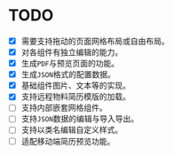 # TODO
- [x] 需要支持拖动的页面网格布局或自由布局。
- [x] 对各组件有独立编辑的能力。
- [x] 生成`PDF`与预览页面的功能。
- [x] 生成`JSON`格式的配置数据。
- [x] 基础组件图片、文本等的实现。
- [x] 支持远程物料简历模版的加载。
- [ ] 支持内部嵌套网格组件。
- [ ] 支持`JSON`数据的编辑与导入导出。
- [ ] 支持以类名编辑自定义样式。
- [ ] 适配移动端简历预览功能。
